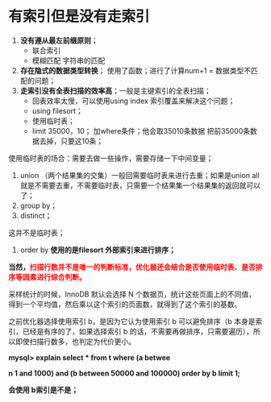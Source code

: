 # 有索引但是没有走索引





1. **没有遵从最左前缀原则**；
   * 联合索引
   * 模糊匹配 字符串的匹配
2. **存在隐式的数据类型转换**； 使用了函数；进行了计算num+1 =   数据类型不匹配的问题；
3. **走索引没有全表扫描的效率高**；一般是主键索引的全表扫描；
   * 回表效率太慢，可以使用using index 索引覆盖来解决这个问题；
   * using filesort；
   * 使用临时表；
   * limit 35000，10； 加where条件；他会取35010条数据 把前35000条数据去掉，只要这10条；



使用临时表的场合：需要去做一些操作，需要存储一下中间变量；


1. union （两个结果集的交集）一般回需要临时表来进行去重；如果是union all 就是不需要去重，不需要临时表，只需要一个结果集一个结果集的返回就可以了；
2. group by；
3. distinct；

这并不是临时表；


1. order by **使用的是filesort 外部索引来进行排序；**









**当然，<font color=red>扫描行数并不是唯一的判断标准，优化器还会结合是否使用临时表、是否排序等因素进行综合判断。</font>**



采样统计的时候，InnoDB 默认会选择 N 个数据页，统计这些页面上的不同值，得到一个平均值，然后乘以这个索引的页面数，就得到了这个索引的基数。

之前优化器选择使用索引 b，是因为它认为使用索引 b 可以避免排序（b 本身是索引，已经是有序的了，如果选择索引 b 的话，不需要再做排序，只需要遍历），所以即使扫描行数多，也判定为代价更小。

**mysql> explain select * from t where (a betwee**



**n 1 and 1000) and (b between 50000 and 100000) order by b limit 1;**

**会使用 b索引是不是；**

